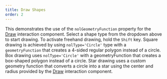 ```yaml
---
title: Draw Shapes
order: 2
---
```


This demonstrates the use of the `nolGeometryFunction` property for the 
[Draw](components/draw-interaction) interaction component. Select a shape type 
from the dropdown above to start drawing. To activate freehand drawing, hold 
the `Shift` key. Square drawing is achieved by using `nolType='Circle'` type 
with a `geometryFunction` that creates a 4-sided regular polygon instead of a 
circle. Box drawing uses `nolType='Circle'` with a geometryFunction that creates 
a box-shaped polygon instead of a circle. Star drawing uses a custom geometry 
function that converts a circle into a star using the center and radius provided 
by the [Draw](components/draw-interaction) interaction component.